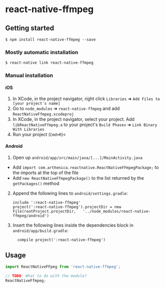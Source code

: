 
# react-native-ffmpeg

## Getting started

`$ npm install react-native-ffmpeg --save`

### Mostly automatic installation

`$ react-native link react-native-ffmpeg`

### Manual installation


#### iOS

1. In XCode, in the project navigator, right click `Libraries` ➜ `Add Files to [your project's name]`
2. Go to `node_modules` ➜ `react-native-ffmpeg` and add `ReactNativeFfmpeg.xcodeproj`
3. In XCode, in the project navigator, select your project. Add `libReactNativeFfmpeg.a` to your project's `Build Phases` ➜ `Link Binary With Libraries`
4. Run your project (`Cmd+R`)<

#### Android

1. Open up `android/app/src/main/java/[...]/MainActivity.java`
  - Add `import com.arthenica.reactnative.ReactNativeFFmpegPackage;` to the imports at the top of the file
  - Add `new ReactNativeFfmpegPackage()` to the list returned by the `getPackages()` method
2. Append the following lines to `android/settings.gradle`:
  	```
  	include ':react-native-ffmpeg'
  	project(':react-native-ffmpeg').projectDir = new File(rootProject.projectDir, 	'../node_modules/react-native-ffmpeg/android')
  	```
3. Insert the following lines inside the dependencies block in `android/app/build.gradle`:
  	```
      compile project(':react-native-ffmpeg')
  	```


## Usage
```javascript
import ReactNativeFFpeg from 'react-native-ffmpeg';

// TODO: What to do with the module?
ReactNativeFfmpeg;
```
  